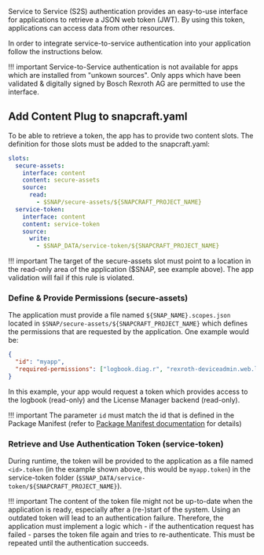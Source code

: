 Service to Service (S2S) authentication provides an easy-to-use interface for applications to retrieve a JSON web token (JWT). By using this token, applications can access data from other resources.

In order to integrate service-to-service authentication into your application follow the instructions below.

!!! important
    Service-to-Service authentication is not available for apps which are installed from "unkown sources". Only apps which have been validated & digitally signed by Bosch Rexroth AG are permitted to use the interface.

## Add Content Plug to snapcraft.yaml

To be able to retrieve a token, the app has to provide two content slots. The definition for those slots must be added to the snapcraft.yaml:

```yaml
slots:
  secure-assets:
    interface: content
    content: secure-assets
    source:
      read:
        - $SNAP/secure-assets/${SNAPCRAFT_PROJECT_NAME}
  service-token:
    interface: content
    content: service-token
    source:
      write:
        - $SNAP_DATA/service-token/${SNAPCRAFT_PROJECT_NAME}
```

!!! important
    The target of the secure-assets slot must point to a location in the read-only area of the application ($SNAP, see example above). The app validation will fail if this rule is violated.

### Define & Provide Permissions (secure-assets)

The application must provide a file named `${SNAP_NAME}.scopes.json` located in `$SNAP/secure-assets/${SNAPCRAFT_PROJECT_NAME}` which defines the permissions that are requested by the application. One example would be:

```json
{
  "id": "myapp",
  "required-permissions": ["logbook.diag.r", "rexroth-deviceadmin.web.licensemanager.r"]
}
```

In this example, your app would request a token which provides access to the logbook (read-only) and the License Manager backend (read-only).

!!! important
    The parameter `id` must match the id that is defined in the Package Manifest (refer to [Package Manifest documentation](package-assets.md) for details)

### Retrieve and Use Authentication Token (service-token)

During runtime, the token will be provided to the application as a file named `<id>.token` (in the example shown above, this would be `myapp.token`) in the service-token folder (`$SNAP_DATA/service-token/${SNAPCRAFT_PROJECT_NAME}`).

!!! important
    The content of the token file might not be up-to-date when the application is ready, especially after a (re-)start of the system. Using an outdated token will lead to an authentication failure. Therefore, the application must implement a logic which - if the authentication request has failed - parses the token file again and tries to re-authenticate. This must be repeated until the authentication succeeds.
